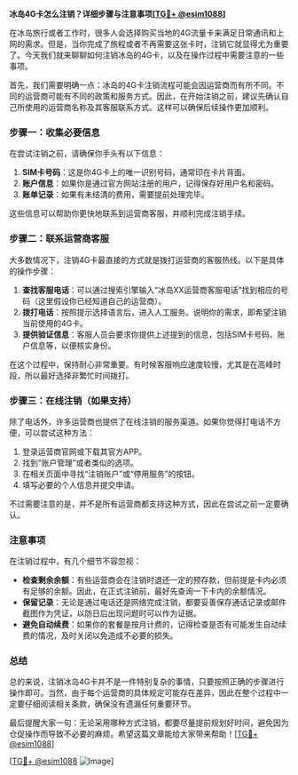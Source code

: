 **冰岛4G卡怎么注销？详细步骤与注意事项[[TG💪+ @esim1088](https://t.me/s/esim1088)]**

在冰岛旅行或者工作时，很多人会选择购买当地的4G流量卡来满足日常通讯和上网的需求。但是，当你完成了旅程或者不再需要这张卡时，注销它就显得尤为重要了。今天我们就来聊聊如何注销冰岛的4G卡，以及在操作过程中需要注意的一些事项。

首先，我们需要明确一点：冰岛的4G卡注销流程可能会因运营商而有所不同。不同的运营商可能有不同的政策和服务方式。因此，在开始注销之前，建议先确认自己所使用的运营商名称及其客服联系方式。这样可以确保后续操作更加顺利。

### 步骤一：收集必要信息

在尝试注销之前，请确保你手头有以下信息：

1. **SIM卡号码**：这是你4G卡上的唯一识别号码，通常印在卡片背面。
2. **账户信息**：如果你是通过官方网站注册的用户，记得保存好用户名和密码。
3. **账单记录**：如果有未结清的费用，需要提前处理完毕。

这些信息可以帮助你更快地联系到运营商客服，并顺利完成注销手续。

### 步骤二：联系运营商客服

大多数情况下，注销4G卡最直接的方式就是拨打运营商的客服热线。以下是具体的操作步骤：

1. **查找客服电话**：可以通过搜索引擎输入“冰岛XX运营商客服电话”找到相应的号码（这里假设你已经知道自己的运营商）。
2. **拨打电话**：按照提示选择语言后，进入人工服务。说明你的需求，即希望注销当前使用的4G卡。
3. **提供验证信息**：客服人员会要求你提供上述提到的信息，包括SIM卡号码、账户信息等，以便核实身份。

在这个过程中，保持耐心非常重要。有时候客服响应速度较慢，尤其是在高峰时段，所以最好选择非繁忙时间拨打。

### 步骤三：在线注销（如果支持）

除了电话外，许多运营商也提供了在线注销的服务渠道。如果你觉得打电话不方便，可以尝试这种方法：

1. 登录运营商官网或下载其官方APP。
2. 找到“账户管理”或者类似的选项。
3. 在相关页面中寻找“注销账户”或“停用服务”的按钮。
4. 填写必要的个人信息并提交申请。

不过需要注意的是，并不是所有运营商都支持这种方式，因此在尝试之前一定要确认。

### 注意事项

在注销过程中，有几个细节不容忽视：

- **检查剩余余额**：有些运营商会在注销时退还一定的预存款，但前提是卡内必须有足够的余额。因此，在正式注销前，最好先查询一下卡内的余额情况。
- **保留记录**：无论是通过电话还是网络完成注销，都要妥善保存通话记录或邮件截图作为凭证，以防日后出现问题时可以作为证据。
- **避免自动续费**：如果你的套餐是按月计费的，记得检查是否有可能发生自动续费的情况，及时关闭以免造成不必要的损失。

### 总结

总的来说，注销冰岛4G卡并不是一件特别复杂的事情，只要按照正确的步骤进行操作即可。当然，由于每个运营商的具体规定可能存在差异，因此在整个过程中一定要仔细阅读相关条款，确保没有遗漏任何重要环节。

最后提醒大家一句：无论采用哪种方式注销，都要尽量提前规划好时间，避免因为仓促操作而导致不必要的麻烦。希望这篇文章能给大家带来帮助！[[TG💪+ @esim1088](https://t.me/s/esim1088)]

[[TG💪+ @esim1088](https://t.me/s/esim1088) ![Image](https://i.postimg.cc/4NQfJmqS/Snipaste-2025-05-13-00-14-12.png)]